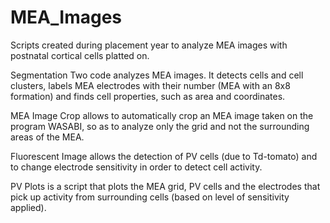 # MEA_Images

Scripts created during placement year to analyze MEA images with postnatal cortical cells platted on.

Segmentation Two code analyzes MEA images. It detects cells and cell clusters, labels MEA electrodes with their number (MEA with an 8x8 formation) and finds cell properties, such as area and coordinates.

MEA Image Crop allows to automatically crop an MEA image taken on the program WASABI, so as to analyze only the grid and not the surrounding areas of the MEA.

Fluorescent Image allows the detection of PV cells (due to Td-tomato) and to change electrode sensitivity  in order to detect cell activity.

PV Plots is a script that plots the MEA grid, PV cells and the electrodes that pick up activity from surrounding  cells (based on level of sensitivity applied).
